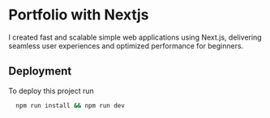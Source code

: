 # Portfolio with Nextjs

I created fast and scalable simple web applications using Next.js, delivering seamless user experiences and optimized performance for beginners.

## Deployment

To deploy this project run

```bash
  npm run install && npm run dev
```
